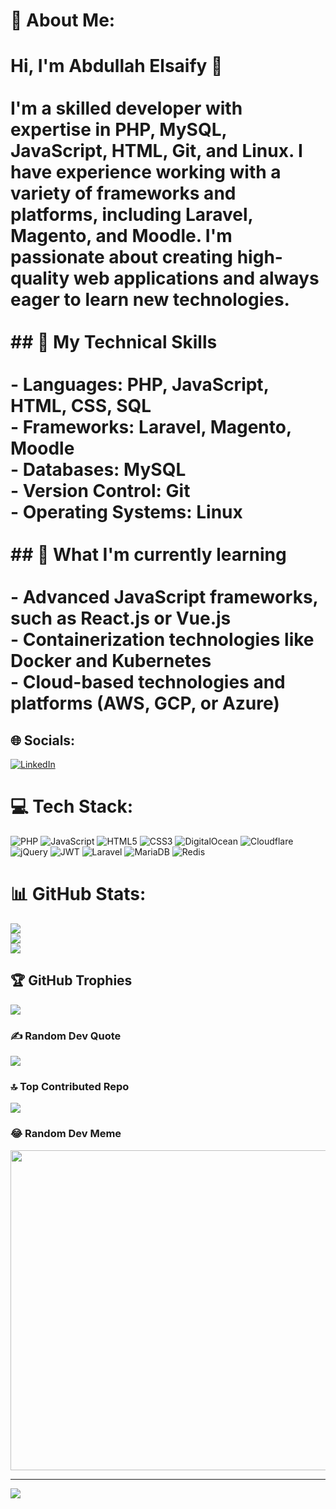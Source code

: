 # 💫 About Me:
# Hi, I'm Abdullah Elsaify 👋<br><br>I'm a skilled developer with expertise in PHP, MySQL, JavaScript, HTML, Git, and Linux. I have experience working with a variety of frameworks and platforms, including Laravel, Magento, and Moodle. I'm passionate about creating high-quality web applications and always eager to learn new technologies.<br><br>## 🔧 My Technical Skills<br><br>- **Languages**: PHP, JavaScript, HTML, CSS, SQL<br>- **Frameworks**: Laravel, Magento, Moodle<br>- **Databases**: MySQL<br>- **Version Control**: Git<br>- **Operating Systems**: Linux<br><br>## 🌱 What I'm currently learning<br><br>- Advanced JavaScript frameworks, such as React.js or Vue.js<br>- Containerization technologies like Docker and Kubernetes<br>- Cloud-based technologies and platforms (AWS, GCP, or Azure)


## 🌐 Socials:
[![LinkedIn](https://img.shields.io/badge/LinkedIn-%230077B5.svg?logo=linkedin&logoColor=white)](https://linkedin.com/in/abdullah-adel) 

# 💻 Tech Stack:
![PHP](https://img.shields.io/badge/php-%23777BB4.svg?style=for-the-badge&logo=php&logoColor=white) ![JavaScript](https://img.shields.io/badge/javascript-%23323330.svg?style=for-the-badge&logo=javascript&logoColor=%23F7DF1E) ![HTML5](https://img.shields.io/badge/html5-%23E34F26.svg?style=for-the-badge&logo=html5&logoColor=white) ![CSS3](https://img.shields.io/badge/css3-%231572B6.svg?style=for-the-badge&logo=css3&logoColor=white) ![DigitalOcean](https://img.shields.io/badge/DigitalOcean-%230167ff.svg?style=for-the-badge&logo=digitalOcean&logoColor=white) ![Cloudflare](https://img.shields.io/badge/Cloudflare-F38020?style=for-the-badge&logo=Cloudflare&logoColor=white) ![jQuery](https://img.shields.io/badge/jquery-%230769AD.svg?style=for-the-badge&logo=jquery&logoColor=white) ![JWT](https://img.shields.io/badge/JWT-black?style=for-the-badge&logo=JSON%20web%20tokens) ![Laravel](https://img.shields.io/badge/laravel-%23FF2D20.svg?style=for-the-badge&logo=laravel&logoColor=white) ![MariaDB](https://img.shields.io/badge/MariaDB-003545?style=for-the-badge&logo=mariadb&logoColor=white) ![Redis](https://img.shields.io/badge/redis-%23DD0031.svg?style=for-the-badge&logo=redis&logoColor=white)
# 📊 GitHub Stats:
![](https://github-readme-stats.vercel.app/api?username=e7trafy&theme=dark&hide_border=false&include_all_commits=true&count_private=true)<br/>
![](https://github-readme-streak-stats.herokuapp.com/?user=e7trafy&theme=dark&hide_border=false)<br/>
![](https://github-readme-stats.vercel.app/api/top-langs/?username=e7trafy&theme=dark&hide_border=false&include_all_commits=true&count_private=true&layout=compact)

## 🏆 GitHub Trophies
![](https://github-profile-trophy.vercel.app/?username=e7trafy&theme=radical&no-frame=false&no-bg=true&margin-w=4)

### ✍️ Random Dev Quote
![](https://quotes-github-readme.vercel.app/api?type=horizontal&theme=radical)

### 🔝 Top Contributed Repo
![](https://github-contributor-stats.vercel.app/api?username=e7trafy&limit=5&theme=dark&combine_all_yearly_contributions=true)

### 😂 Random Dev Meme
<img src="https://rm.up.railway.app/" width="512px"/>

---
[![](https://visitcount.itsvg.in/api?id=e7trafy&icon=0&color=0)](https://visitcount.itsvg.in)

<!-- Proudly created with GPRM ( https://gprm.itsvg.in ) -->